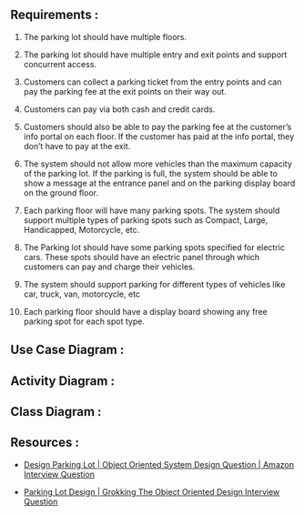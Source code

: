 ## Requirements :

1. The parking lot should have multiple floors.

2. The parking lot should have multiple entry and exit points and support concurrent access.

3. Customers can collect a parking ticket from the entry points and can pay the parking fee at the exit points on their way out.

4. Customers can pay via both cash and credit cards.

5. Customers should also be able to pay the parking fee at the customer’s info portal on each floor. If the customer has paid at the info portal, they don’t have to pay at the exit.

6. The system should not allow more vehicles than the maximum capacity of the parking lot. If the parking is full, the system should be able to show a message at the entrance panel and on the parking display board on the ground floor.

7. Each parking floor will have many parking spots. The system should support multiple types of parking spots such as Compact, Large, Handicapped, Motorcycle, etc.

8. The Parking lot should have some parking spots specified for electric cars. These spots should have an electric panel through which customers can pay and charge their vehicles.

9. The system should support parking for different types of vehicles like car, truck, van, motorcycle, etc

10. Each parking floor should have a display board showing any free parking spot for each spot type.


## Use Case Diagram :


## Activity Diagram :


## Class Diagram :

## Resources :

* [Design Parking Lot | Object Oriented System Design Question | Amazon Interview Question](https://www.youtube.com/watch?v=nwioCA5nrYc)

* [Parking Lot Design | Grokking The Object Oriented Design Interview Question](https://www.youtube.com/watch?v=tVRyb4HaHgw&t=710s)

